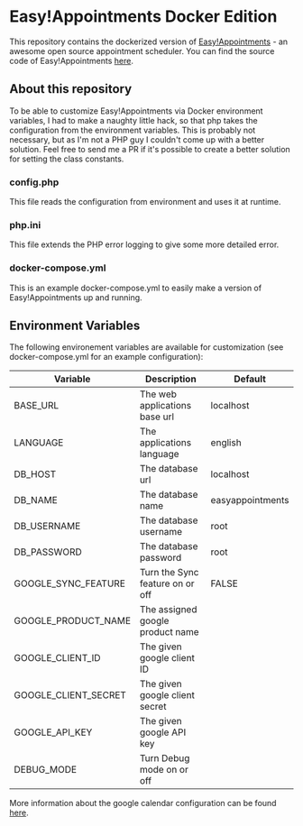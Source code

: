 # Easy!Appointments Docker Edition

This repository contains the dockerized version of [Easy!Appointments](https://easyappointments.org/) - an awesome open source appointment scheduler. You can find the source code of Easy!Appointments [here](https://github.com/alextselegidis/easyappointments).

## About this repository
To be able to customize Easy!Appointments via Docker environment variables, I had to make a naughty little hack, so that php takes the configuration from the environment variables. This is probably not necessary, but as I'm not a PHP guy I couldn't come up with a better solution. Feel free to send me a PR if it's possible to create a better solution for setting the class constants.

### config.php
This file reads the configuration from environment and uses it at runtime.

### php.ini
This file extends the PHP error logging to give some more detailed error.

### docker-compose.yml
This is an example docker-compose.yml to easily make a version of Easy!Appointments up and running.

## Environment Variables
The following environement variables are available for customization (see docker-compose.yml for an example configuration):

|Variable|Description                                |Default         |
|--------|-------------------------------------------|----------------|
|BASE_URL|The web applications base url              |localhost       |
|LANGUAGE|The applications language                  |english         |
|DB_HOST |The database url                           |localhost       |
|DB_NAME |The database name                          |easyappointments|
|DB_USERNAME|The database username                   |root            |
|DB_PASSWORD|The database password                   |root            |
|GOOGLE_SYNC_FEATURE|Turn the Sync feature on or off |FALSE           |
|GOOGLE_PRODUCT_NAME|The assigned google product name|                |
|GOOGLE_CLIENT_ID|The given google client ID         |                |
|GOOGLE_CLIENT_SECRET|The given google client secret |                |
|GOOGLE_API_KEY|The given google API key             |                |
|DEBUG_MODE|Turn Debug mode on or off                |                |

More information about the google calendar configuration can be found [here](https://easyappointments.org/docs.html#1.4.1/google-calendar-sync.md).